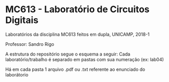 # MC613 - Laboratório de Circuitos Digitais

Laboratórios da disciplina MC613 feitos em dupla, UNICAMP, 2018-1

Professor: Sandro Rigo

A estrutura do repositório segue o esquema a seguir: Cada laboratório/trabalho é separado em pastas com sua numeração (ex: lab04)

Há em cada pasta 1 arquivo .pdf ou .txt referente ao enunciado do laborátorio

